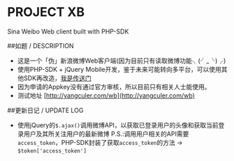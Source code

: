 PROJECT XB
==

Sina Weibo Web client built with PHP-SDK


##如题  / DESCRIPTION
* 这是一个「伪」新浪微博Web客户端(因为目前只有读取微博功能╮(╯_╰)╭)
* 使用PHP-SDK + jQuery Mobile开发，鉴于未来可能转向多平台，可以使用其他SDK再改造，[我是传送门](http://open.weibo.com/wiki/SDK)
* 因为申请的Appkey没有通过官方审核，所以目前只有相关人士能使用。
* 测试地址 [http://yangculer.com/wb](http://yangculer.com/wb)

##更新日记  / UPDATE LOG
* 使用jQuery的`$.ajax()`调用微博API，以获取已登录用户的头像和获取当前登录用户及其所关注用户的最新微博
  P.S.:调用用户相关的API需要`access_token`，PHP-SDK封装了获取`access_token`的方法 → `$token['access_token']`
